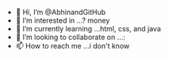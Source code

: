 - 👋 Hi, I’m @AbhinandGitHub
- 👀 I’m interested in ...? money 
- 🌱 I’m currently learning ...html, css, and java
- 💞️ I’m looking to collaborate on ...:
- 📫 How to reach me ...i don't know 

<!---
AbhinandGitHub/AbhinandGitHub is a ✨ special ✨ repository because its `README.md` (this file) appears on your GitHub profile.
You can click the Preview link to take a look at your changes.
--->
